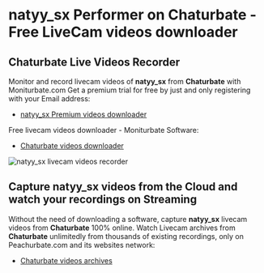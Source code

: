 # natyy_sx Performer on Chaturbate - Free LiveCam videos downloader

## Chaturbate Live Videos Recorder

Monitor and record livecam videos of **natyy_sx** from **Chaturbate** with Moniturbate.com
Get a premium trial for free by just and only registering with your Email address:
* [natyy_sx Premium videos downloader](https://moniturbate.com/request-demo-licence-key.html)

Free livecam videos downloader - Moniturbate Software:
* [Chaturbate videos downloader](https://moniturbate.com/moniturbate-download-software.html)

![natyy_sx livecam videos recorder](https://peachurnet.com/templates/moniturbate-software.png)


## Capture natyy_sx videos from the Cloud and watch your recordings on Streaming

Without the need of downloading a software, capture **natyy_sx** livecam videos from **Chaturbate** 100% online.
Watch Livecam archives from **Chaturbate** unlimitedly from thousands of existing recordings, only on Peachurbate.com and its websites network:
* [Chaturbate videos archives](https://peachurnet.com/)